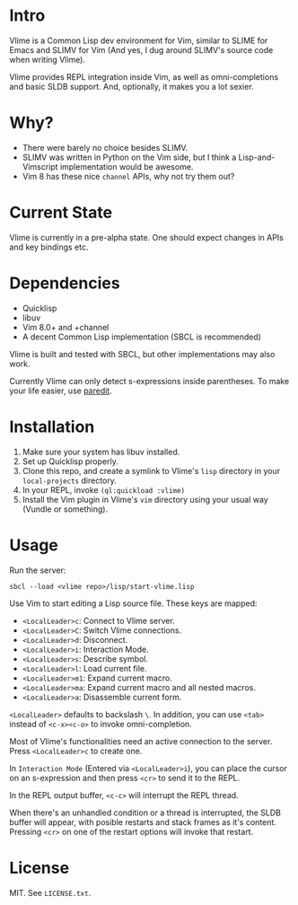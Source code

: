 Intro
=====

Vlime is a Common Lisp dev environment for Vim, similar to SLIME for Emacs and
SLIMV for Vim (And yes, I dug around SLIMV's source code when writing Vlime).

Vlime provides REPL integration inside Vim, as well as omni-completions and
basic SLDB support. And, optionally, it makes you a lot sexier.

Why?
====

* There were barely no choice besides SLIMV.
* SLIMV was written in Python on the Vim side, but I think a Lisp-and-Vimscript
  implementation would be awesome.
* Vim 8 has these nice `channel` APIs, why not try them out?

Current State
=============

Vlime is currently in a pre-alpha state. One should expect changes in APIs and
key bindings etc.

Dependencies
============

* Quicklisp
* libuv
* Vim 8.0+ and +channel
* A decent Common Lisp implementation (SBCL is recommended)

Vlime is built and tested with SBCL, but other implementations may also work.

Currently Vlime can only detect s-expressions inside parentheses. To make your
life easier, use [paredit](https://github.com/kovisoft/paredit).

Installation
============

1. Make sure your system has libuv installed.
2. Set up Quicklisp properly.
3. Clone this repo, and create a symlink to Vlime's `lisp` directory in your
   `local-projects` directory.
4. In your REPL, invoke `(ql:quickload :vlime)`
5. Install the Vim plugin in Vlime's `vim` directory using your usual way
   (Vundle or something).

Usage
=====

Run the server:

    sbcl --load <vlime repo>/lisp/start-vlime.lisp

Use Vim to start editing a Lisp source file. These keys are mapped:

* `<LocalLeader>c`: Connect to Vlime server.
* `<LocalLeader>C`: Switch Vlime connections.
* `<LocalLeader>d`: Disconnect.
* `<LocalLeader>i`: Interaction Mode.
* `<LocalLeader>s`: Describe symbol.
* `<LocalLeader>l`: Load current file.
* `<LocalLeader>m1`: Expand current macro.
* `<LocalLeader>ma`: Expand current macro and all nested macros.
* `<LocalLeader>a`: Disassemble current form.

`<LocalLeader>` defaults to backslash `\`. In addition, you can use `<tab>`
instead of `<c-x><c-o>` to invoke omni-completion.

Most of Vlime's functionalities need an active connection to the server. Press
`<LocalLeader>c` to create one.

In `Interaction Mode` (Entered via `<LocalLeader>i`), you can place the cursor
on an s-expression and then press `<cr>` to send it to the REPL.

In the REPL output buffer, `<c-c>` will interrupt the REPL thread.

When there's an unhandled condition or a thread is interrupted, the SLDB
buffer will appear, with posible restarts and stack frames as it's content.
Pressing `<cr>` on one of the restart options will invoke that restart.

License
=======

MIT. See `LICENSE.txt`.
